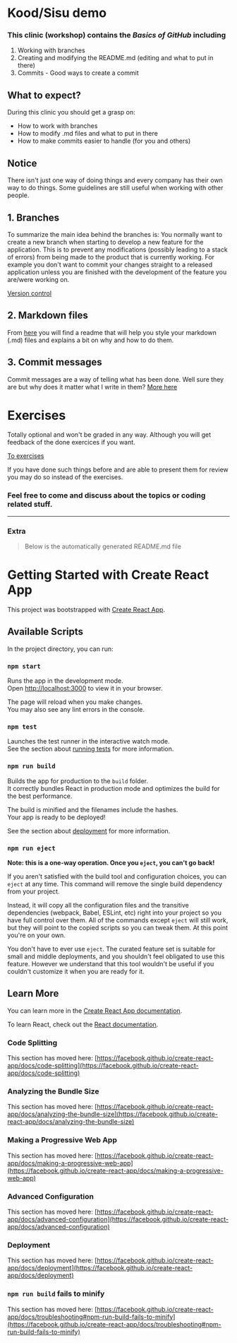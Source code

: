 # Kood/Sisu demo

### This clinic (workshop) contains the ***Basics of GitHub*** including

1. Working with branches
2. Creating and modifying the README.md (editing and what to put in there)
3. Commits - Good ways to create a commit


## What to expect?

During this clinic you should get a grasp on:

- How to work with branches
- How to modify .md files and what to put in there
- How to make commits easier to handle (for you and others)


## **Notice** 

There isn't just one way of doing things and every company has their own way to do things. Some guidelines are still useful when working with other people.


## 1. Branches

To summarize the main idea behind the branches is: 
You normally want to create a new branch when starting to develop a new feature for the application. This is to prevent any modifications (possibly leading to a stack of errors) from being made to the product that is currently working. For example you don't want to commit your changes straight to a released application unless you are finished with the development of the feature you are/were working on.

[Version control](./src/Info/README-FOR-VERSION-CONTROL.md)



## 2. Markdown files

From [here](./src/Info/README-FOR-MD-FILES.md) you will find a readme that will help you style your markdown (.md) files and explains a bit on why and how to do them.


## 3. Commit messages

Commit messages are a way of telling what has been done. Well sure they are but why does it matter what I write in them? [More here](./src/Info/README-FOR-COMMITS.md)


 # Exercises

Totally optional and won't be graded in any way. Although you will get feedback of the done exercices if you want.

 [To exercises](./src/Exercises/EXERCISES.md)

 If you have done such things before and are able to present them for review you may do so instead of the exercises.

### Feel free to come and discuss about the topics or coding related stuff.

--------------------------------------------------------------------------------------------------------------------------------

### Extra

>Below is the automatically generated README.md file



# Getting Started with Create React App

This project was bootstrapped with [Create React App](https://github.com/facebook/create-react-app).

## Available Scripts

In the project directory, you can run:

### `npm start`

Runs the app in the development mode.\
Open [http://localhost:3000](http://localhost:3000) to view it in your browser.

The page will reload when you make changes.\
You may also see any lint errors in the console.

### `npm test`

Launches the test runner in the interactive watch mode.\
See the section about [running tests](https://facebook.github.io/create-react-app/docs/running-tests) for more information.

### `npm run build`

Builds the app for production to the `build` folder.\
It correctly bundles React in production mode and optimizes the build for the best performance.

The build is minified and the filenames include the hashes.\
Your app is ready to be deployed!

See the section about [deployment](https://facebook.github.io/create-react-app/docs/deployment) for more information.

### `npm run eject`

**Note: this is a one-way operation. Once you `eject`, you can't go back!**

If you aren't satisfied with the build tool and configuration choices, you can `eject` at any time. This command will remove the single build dependency from your project.

Instead, it will copy all the configuration files and the transitive dependencies (webpack, Babel, ESLint, etc) right into your project so you have full control over them. All of the commands except `eject` will still work, but they will point to the copied scripts so you can tweak them. At this point you're on your own.

You don't have to ever use `eject`. The curated feature set is suitable for small and middle deployments, and you shouldn't feel obligated to use this feature. However we understand that this tool wouldn't be useful if you couldn't customize it when you are ready for it.

## Learn More

You can learn more in the [Create React App documentation](https://facebook.github.io/create-react-app/docs/getting-started).

To learn React, check out the [React documentation](https://reactjs.org/).

### Code Splitting

This section has moved here: [https://facebook.github.io/create-react-app/docs/code-splitting](https://facebook.github.io/create-react-app/docs/code-splitting)

### Analyzing the Bundle Size

This section has moved here: [https://facebook.github.io/create-react-app/docs/analyzing-the-bundle-size](https://facebook.github.io/create-react-app/docs/analyzing-the-bundle-size)

### Making a Progressive Web App

This section has moved here: [https://facebook.github.io/create-react-app/docs/making-a-progressive-web-app](https://facebook.github.io/create-react-app/docs/making-a-progressive-web-app)

### Advanced Configuration

This section has moved here: [https://facebook.github.io/create-react-app/docs/advanced-configuration](https://facebook.github.io/create-react-app/docs/advanced-configuration)

### Deployment

This section has moved here: [https://facebook.github.io/create-react-app/docs/deployment](https://facebook.github.io/create-react-app/docs/deployment)

### `npm run build` fails to minify

This section has moved here: [https://facebook.github.io/create-react-app/docs/troubleshooting#npm-run-build-fails-to-minify](https://facebook.github.io/create-react-app/docs/troubleshooting#npm-run-build-fails-to-minify)
